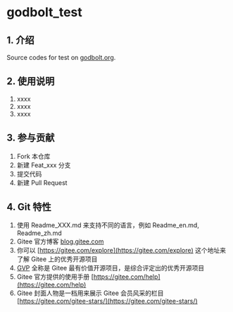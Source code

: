 # godbolt_test

## 1. 介绍

Source codes for test on [godbolt.org](https://www.godbolt.org/).

## 2. 使用说明

1. xxxx
2. xxxx
3. xxxx

## 3. 参与贡献

1. Fork 本仓库
2. 新建 Feat_xxx 分支
3. 提交代码
4. 新建 Pull Request

## 4. Git 特性

1. 使用 Readme\_XXX.md 来支持不同的语言，例如 Readme\_en.md, Readme\_zh.md
2. Gitee 官方博客 [blog.gitee.com](https://blog.gitee.com)
3. 你可以 [https://gitee.com/explore](https://gitee.com/explore) 这个地址来了解 Gitee 上的优秀开源项目
4. [GVP](https://gitee.com/gvp) 全称是 Gitee 最有价值开源项目，是综合评定出的优秀开源项目
5. Gitee 官方提供的使用手册 [https://gitee.com/help](https://gitee.com/help)
6. Gitee 封面人物是一档用来展示 Gitee 会员风采的栏目 [https://gitee.com/gitee-stars/](https://gitee.com/gitee-stars/)
